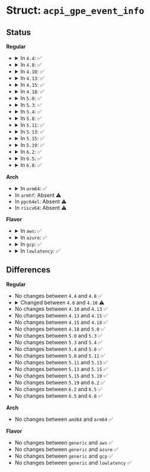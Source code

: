 # Struct: <code>acpi_gpe_event_info</code>

## Status
<b>Regular</b>
<ul>
<li>
<details>
<summary>In <code>4.4</code>: ✅</summary>

```c
struct acpi_gpe_event_info {
    union acpi_gpe_dispatch_info dispatch;
    struct acpi_gpe_register_info *register_info;
    u8 flags;
    u8 gpe_number;
    u8 runtime_count;
};
```
</details>
</li>
<li>
<details>
<summary>In <code>4.8</code>: ✅</summary>

```c
struct acpi_gpe_event_info {
    union acpi_gpe_dispatch_info dispatch;
    struct acpi_gpe_register_info *register_info;
    u8 flags;
    u8 gpe_number;
    u8 runtime_count;
};
```
</details>
</li>
<li>
<details>
<summary>In <code>4.10</code>: ✅</summary>

```c
struct acpi_gpe_event_info {
    union acpi_gpe_dispatch_info dispatch;
    struct acpi_gpe_register_info *register_info;
    u8 flags;
    u8 gpe_number;
    u8 runtime_count;
    u8 disable_for_dispatch;
};
```
</details>
</li>
<li>
<details>
<summary>In <code>4.13</code>: ✅</summary>

```c
struct acpi_gpe_event_info {
    union acpi_gpe_dispatch_info dispatch;
    struct acpi_gpe_register_info *register_info;
    u8 flags;
    u8 gpe_number;
    u8 runtime_count;
    u8 disable_for_dispatch;
};
```
</details>
</li>
<li>
<details>
<summary>In <code>4.15</code>: ✅</summary>

```c
struct acpi_gpe_event_info {
    union acpi_gpe_dispatch_info dispatch;
    struct acpi_gpe_register_info *register_info;
    u8 flags;
    u8 gpe_number;
    u8 runtime_count;
    u8 disable_for_dispatch;
};
```
</details>
</li>
<li>
<details>
<summary>In <code>4.18</code>: ✅</summary>

```c
struct acpi_gpe_event_info {
    union acpi_gpe_dispatch_info dispatch;
    struct acpi_gpe_register_info *register_info;
    u8 flags;
    u8 gpe_number;
    u8 runtime_count;
    u8 disable_for_dispatch;
};
```
</details>
</li>
<li>
<details>
<summary>In <code>5.0</code>: ✅</summary>

```c
struct acpi_gpe_event_info {
    union acpi_gpe_dispatch_info dispatch;
    struct acpi_gpe_register_info *register_info;
    u8 flags;
    u8 gpe_number;
    u8 runtime_count;
    u8 disable_for_dispatch;
};
```
</details>
</li>
<li>
<details>
<summary>In <code>5.3</code>: ✅</summary>

```c
struct acpi_gpe_event_info {
    union acpi_gpe_dispatch_info dispatch;
    struct acpi_gpe_register_info *register_info;
    u8 flags;
    u8 gpe_number;
    u8 runtime_count;
    u8 disable_for_dispatch;
};
```
</details>
</li>
<li>
<details>
<summary>In <code>5.4</code>: ✅</summary>

```c
struct acpi_gpe_event_info {
    union acpi_gpe_dispatch_info dispatch;
    struct acpi_gpe_register_info *register_info;
    u8 flags;
    u8 gpe_number;
    u8 runtime_count;
    u8 disable_for_dispatch;
};
```
</details>
</li>
<li>
<details>
<summary>In <code>5.8</code>: ✅</summary>

```c
struct acpi_gpe_event_info {
    union acpi_gpe_dispatch_info dispatch;
    struct acpi_gpe_register_info *register_info;
    u8 flags;
    u8 gpe_number;
    u8 runtime_count;
    u8 disable_for_dispatch;
};
```
</details>
</li>
<li>
<details>
<summary>In <code>5.11</code>: ✅</summary>

```c
struct acpi_gpe_event_info {
    union acpi_gpe_dispatch_info dispatch;
    struct acpi_gpe_register_info *register_info;
    u8 flags;
    u8 gpe_number;
    u8 runtime_count;
    u8 disable_for_dispatch;
};
```
</details>
</li>
<li>
<details>
<summary>In <code>5.13</code>: ✅</summary>

```c
struct acpi_gpe_event_info {
    union acpi_gpe_dispatch_info dispatch;
    struct acpi_gpe_register_info *register_info;
    u8 flags;
    u8 gpe_number;
    u8 runtime_count;
    u8 disable_for_dispatch;
};
```
</details>
</li>
<li>
<details>
<summary>In <code>5.15</code>: ✅</summary>

```c
struct acpi_gpe_event_info {
    union acpi_gpe_dispatch_info dispatch;
    struct acpi_gpe_register_info *register_info;
    u8 flags;
    u8 gpe_number;
    u8 runtime_count;
    u8 disable_for_dispatch;
};
```
</details>
</li>
<li>
<details>
<summary>In <code>5.19</code>: ✅</summary>

```c
struct acpi_gpe_event_info {
    union acpi_gpe_dispatch_info dispatch;
    struct acpi_gpe_register_info *register_info;
    u8 flags;
    u8 gpe_number;
    u8 runtime_count;
    u8 disable_for_dispatch;
};
```
</details>
</li>
<li>
<details>
<summary>In <code>6.2</code>: ✅</summary>

```c
struct acpi_gpe_event_info {
    union acpi_gpe_dispatch_info dispatch;
    struct acpi_gpe_register_info *register_info;
    u8 flags;
    u8 gpe_number;
    u8 runtime_count;
    u8 disable_for_dispatch;
};
```
</details>
</li>
<li>
<details>
<summary>In <code>6.5</code>: ✅</summary>

```c
struct acpi_gpe_event_info {
    union acpi_gpe_dispatch_info dispatch;
    struct acpi_gpe_register_info *register_info;
    u8 flags;
    u8 gpe_number;
    u8 runtime_count;
    u8 disable_for_dispatch;
};
```
</details>
</li>
<li>
<details>
<summary>In <code>6.8</code>: ✅</summary>

```c
struct acpi_gpe_event_info {
    union acpi_gpe_dispatch_info dispatch;
    struct acpi_gpe_register_info *register_info;
    u8 flags;
    u8 gpe_number;
    u8 runtime_count;
    u8 disable_for_dispatch;
};
```
</details>
</li>
</ul>
<b>Arch</b>
<ul>
<li>
<details>
<summary>In <code>arm64</code>: ✅</summary>

```c
struct acpi_gpe_event_info {
    union acpi_gpe_dispatch_info dispatch;
    struct acpi_gpe_register_info *register_info;
    u8 flags;
    u8 gpe_number;
    u8 runtime_count;
    u8 disable_for_dispatch;
};
```
</details>
</li>
<li>
In <code>armhf</code>: Absent ⚠️
</li>
<li>
In <code>ppc64el</code>: Absent ⚠️
</li>
<li>
In <code>riscv64</code>: Absent ⚠️
</li>
</ul>
<b>Flavor</b>
<ul>
<li>
<details>
<summary>In <code>aws</code>: ✅</summary>

```c
struct acpi_gpe_event_info {
    union acpi_gpe_dispatch_info dispatch;
    struct acpi_gpe_register_info *register_info;
    u8 flags;
    u8 gpe_number;
    u8 runtime_count;
    u8 disable_for_dispatch;
};
```
</details>
</li>
<li>
<details>
<summary>In <code>azure</code>: ✅</summary>

```c
struct acpi_gpe_event_info {
    union acpi_gpe_dispatch_info dispatch;
    struct acpi_gpe_register_info *register_info;
    u8 flags;
    u8 gpe_number;
    u8 runtime_count;
    u8 disable_for_dispatch;
};
```
</details>
</li>
<li>
<details>
<summary>In <code>gcp</code>: ✅</summary>

```c
struct acpi_gpe_event_info {
    union acpi_gpe_dispatch_info dispatch;
    struct acpi_gpe_register_info *register_info;
    u8 flags;
    u8 gpe_number;
    u8 runtime_count;
    u8 disable_for_dispatch;
};
```
</details>
</li>
<li>
<details>
<summary>In <code>lowlatency</code>: ✅</summary>

```c
struct acpi_gpe_event_info {
    union acpi_gpe_dispatch_info dispatch;
    struct acpi_gpe_register_info *register_info;
    u8 flags;
    u8 gpe_number;
    u8 runtime_count;
    u8 disable_for_dispatch;
};
```
</details>
</li>
</ul>

## Differences
<b>Regular</b>
<ul>
<li>
No changes between <code>4.4</code> and <code>4.8</code> ✅
</li>
<li>
<details>
<summary>Changed between <code>4.8</code> and <code>4.10</code> ⚠️</summary>
<ul>
<li>
<b>Field added. </b>
<code>u8 disable_for_dispatch</code>
</li>
</ul>
</details>
</li>
<li>
No changes between <code>4.10</code> and <code>4.13</code> ✅
</li>
<li>
No changes between <code>4.13</code> and <code>4.15</code> ✅
</li>
<li>
No changes between <code>4.15</code> and <code>4.18</code> ✅
</li>
<li>
No changes between <code>4.18</code> and <code>5.0</code> ✅
</li>
<li>
No changes between <code>5.0</code> and <code>5.3</code> ✅
</li>
<li>
No changes between <code>5.3</code> and <code>5.4</code> ✅
</li>
<li>
No changes between <code>5.4</code> and <code>5.8</code> ✅
</li>
<li>
No changes between <code>5.8</code> and <code>5.11</code> ✅
</li>
<li>
No changes between <code>5.11</code> and <code>5.13</code> ✅
</li>
<li>
No changes between <code>5.13</code> and <code>5.15</code> ✅
</li>
<li>
No changes between <code>5.15</code> and <code>5.19</code> ✅
</li>
<li>
No changes between <code>5.19</code> and <code>6.2</code> ✅
</li>
<li>
No changes between <code>6.2</code> and <code>6.5</code> ✅
</li>
<li>
No changes between <code>6.5</code> and <code>6.8</code> ✅
</li>
</ul>
<b>Arch</b>
<ul>
<li>
No changes between <code>amd64</code> and <code>arm64</code> ✅
</li>
</ul>
<b>Flavor</b>
<ul>
<li>
No changes between <code>generic</code> and <code>aws</code> ✅
</li>
<li>
No changes between <code>generic</code> and <code>azure</code> ✅
</li>
<li>
No changes between <code>generic</code> and <code>gcp</code> ✅
</li>
<li>
No changes between <code>generic</code> and <code>lowlatency</code> ✅
</li>
</ul>
